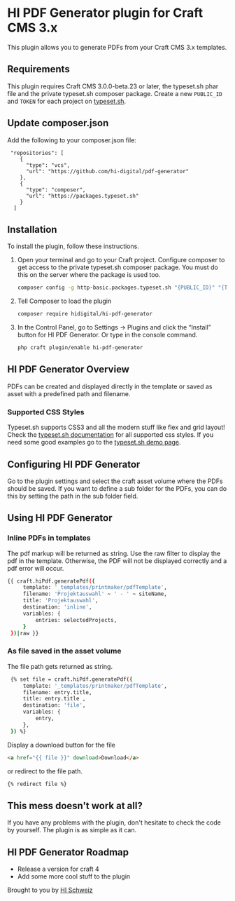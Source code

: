 # HI PDF Generator plugin for Craft CMS 3.x

This plugin allows you to generate PDFs from your Craft CMS 3.x templates.

## Requirements

This plugin requires Craft CMS 3.0.0-beta.23 or later, the typeset.sh phar file and the private typeset.sh composer
package. Create a new ```PUBLIC_ID``` and ```TOKEN``` for each project on [typeset.sh](https://typeset.sh/en/home).

## Update composer.json

Add the following to your composer.json file:

```
 "repositories": [
    {
      "type": "vcs",
      "url": "https://github.com/hi-digital/pdf-generator"
    },
    {
      "type": "composer",
      "url": "https://packages.typeset.sh"
    }
  ]
```

## Installation

To install the plugin, follow these instructions.

1. Open your terminal and go to your Craft project. Configure composer to get access to the private typeset.sh composer
   package. You must do this on the server where the package is used too.
   ```bash
   composer config -g http-basic.packages.typeset.sh "{PUBLIC_ID}" "{TOKEN}"
   ```

2. Tell Composer to load the plugin

   ```bash
   composer require hidigital/hi-pdf-generator
   ```

3. In the Control Panel, go to Settings → Plugins and click the “Install” button for HI PDF Generator. Or type in the console command.
   ```bash
   php craft plugin/enable hi-pdf-generator
   ```

## HI PDF Generator Overview

PDFs can be created and displayed directly in the template or saved as asset with a predefined path and filename.

### Supported CSS Styles

Typeset.sh supports CSS3 and all the modern stuff like flex and grid layout! Check the
[typeset.sh documentation](https://typeset.sh/en/documentation/css) for all supported css styles.
If you need some good examples go to the [typeset.sh demo page](https://typeset.sh/en/demo).

## Configuring HI PDF Generator

Go to the plugin settings and select the craft asset volume where the PDFs should be saved. If you want to define a sub
folder for the PDFs, you can do this by setting the path in the sub folder field.

## Using HI PDF Generator

### Inline PDFs in templates

The pdf markup will be returned as string. Use the raw filter to display the pdf in the template. Otherwise, the PDF
will not be displayed correctly and a pdf error will occur.

```bash
{{ craft.hiPdf.generatePdf({
     template: '_templates/printmaker/pdfTemplate',
     filename: 'Projektauswahl' ~ ' - ' ~ siteName,
     title: 'Projektauswahl',
     destination: 'inline',
     variables: {
         entries: selectedProjects,
     }
 })|raw }}
```

### As file saved in the asset volume

The file path gets returned as string.

```bash
 {% set file = craft.hiPdf.generatePdf({
     template: '_templates/printmaker/pdfTemplate',
     filename: entry.title,
     title: entry.title ,
     destination: 'file',
     variables: {
         entry,
     },
 }) %}   
```

Display a download button for the file

````html
<a href="{{ file }}" download>Download</a>
````

or redirect to the file path.

```bash
{% redirect file %}
```

## This mess doesn't work at all?

If you have any problems with the plugin, don't hesitate to check the code by yourself. The plugin is as simple as it
can.

## HI PDF Generator Roadmap

* Release a version for craft 4
* Add some more cool stuff to the plugin

Brought to you by [HI Schweiz](https://github.com/hi-digital/)
